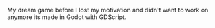 My dream game before I lost my motivation and didn't want to work on anymore its made in Godot with GDScript.
